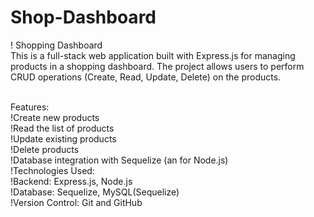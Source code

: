 # Shop-Dashboard
! Shopping Dashboard
<br>
This is a full-stack web application built with Express.js for managing products in a shopping dashboard. The project allows users to perform CRUD operations (Create, Read, Update, Delete) on the products.


<br>
Features:
<br>
!Create new products
<br>
!Read the list of products
<br>
!Update existing products
<br>
!Delete products
<br>
!Database integration with Sequelize (an for Node.js)
<br>
!Technologies Used:
<br>
!Backend: Express.js, Node.js
<br>
!Database: Sequelize, MySQL(Sequelize)
<br>
!Version Control: Git and GitHub